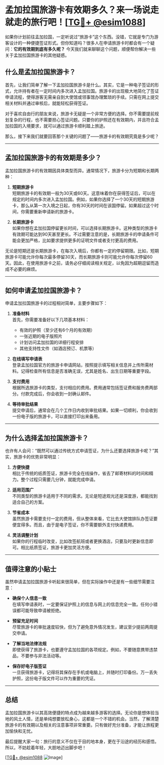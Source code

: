 # 孟加拉国旅游卡有效期多久？来一场说走就走的旅行吧！[[TG💪+ @esim1088](https://t.me/s/esim1088)]

如果你计划前往孟加拉国，一定听说过“旅游卡”这个东西。没错，它就是专门为游客设计的一种便捷签证形式。但你知道吗？很多人在申请旅游卡时都会有一个疑问：**它的有效期到底有多久呢？** 今天我们就来聊聊这个问题，顺便帮你解决一些关于孟加拉国旅游卡的其他疑惑。

## 什么是孟加拉国旅游卡？

首先，让我们简单了解一下孟加拉国旅游卡是什么。其实，它是一种电子签证的形式，允许持有者在一定时间内多次进入孟加拉国。旅游卡的出现极大地简化了签证申请流程，使得游客无需亲自到大使馆或领事馆办理繁琐的手续。只需在网上提交相关材料并通过审核后，就能轻松获得签证。

对于喜欢自由行的朋友来说，旅游卡无疑是一个非常方便的选择。你不需要提前规划复杂的行程，也不需要担心签证问题。只要你的护照还在有效期内，并且符合孟加拉国的入境要求，就可以通过旅游卡顺利踏上旅途。

那么，接下来我们就要回答那个关键的问题了——旅游卡的有效期究竟是多少呢？

---

## 孟加拉国旅游卡的有效期是多少？

孟加拉国旅游卡的有效期因具体类型而异。通常情况下，旅游卡分为短期和长期两种：

1. **短期旅游卡**  
   短期旅游卡的有效期一般为30天或60天。这意味着你在获得签证后，可以在规定的时间内多次进入孟加拉国。例如，如果你选择了一个30天的短期旅游卡，那么从第一次入境之日起，你有30天的时间在该国停留。如果超过这个时间，你需要重新申请新的旅游卡。

2. **长期旅游卡**  
   如果你想在孟加拉国停留更长时间，可以选择长期旅游卡。这种类型的旅游卡有效期可能达到90天甚至更长。不过需要注意的是，长期旅游卡的申请条件可能会更加严格，比如要求提供更多的证明文件或者支付更高的费用。

无论是短期还是长期旅游卡，在每次入境后，你都有一定的停留期限。比如，短期旅游卡可能允许你每次最多停留30天，而长期旅游卡则可能允许你每次停留60天。因此，在使用旅游卡之前，请务必仔细阅读相关规定，以免因为超期逗留而造成不必要的麻烦。

---

## 如何申请孟加拉国旅游卡？

申请孟加拉国旅游卡的过程相对简单，主要步骤如下：

1. **准备材料**  
   首先，你需要准备好以下几项基本材料：
   - 有效的护照（至少还有6个月的有效期）
   - 一张近期的电子版照片
   - 计划访问孟加拉国的详细行程安排
   - 其他支持性文件（如酒店预订、机票等）

2. **在线填写申请表**  
   登录孟加拉国官方的旅游卡申请网站，按照提示填写相关信息并上传所需材料。记得检查所有信息是否准确无误，尤其是姓名、出生日期等重要字段。

3. **支付费用**  
   根据所选旅游卡的类型，支付相应的费用。费用通常包括签证费和服务费两部分。付款完成后，你会收到一封确认邮件。

4. **等待审批结果**  
   提交申请后，通常会在几个工作日内收到审批结果。如果一切顺利，你会收到一份电子版的旅游卡，可以直接打印出来备用。

---

## 为什么选择孟加拉国旅游卡？

也许有人会问：“既然可以通过传统方式申请签证，为什么还要选择旅游卡呢？”其实，旅游卡的优势非常明显：

1. **方便快捷**  
   相比于传统的纸质签证，旅游卡完全在线操作，省去了邮寄材料的时间和精力。整个过程只需要几分钟，就能完成申请。

2. **适用范围广**  
   不同类型的旅游卡适用于不同的需求。无论是短途观光还是深度游，都能找到适合自己的方案。

3. **节省成本**  
   虽然旅游卡需要支付一定的费用，但从整体来看，它比去大使馆排队办签证要便宜得多。而且，由于是电子签证，你不需要额外支付快递费用。

4. **灵活调整计划**  
   如果你的行程临时改变，比如改签航班或者更换酒店，只要及时更新信息即可。相比纸质签证，旅游卡更加灵活方便。

---

## 值得注意的小贴士

虽然申请孟加拉国旅游卡听起来很简单，但在实际操作中还是有一些细节需要注意：

- **确保个人信息一致**  
  在填写申请表时，一定要保证护照上的信息与网上的信息完全一致。任何小错误都可能导致申请被拒绝。

- **预留充足时间**  
  尽管旅游卡的审批速度较快，但为了避免意外情况发生，建议至少提前两周提交申请。

- **了解当地法律法规**  
  即使获得了旅游卡，也要遵守孟加拉国的各项规定。例如，不要随意携带违禁品，不要参与非法活动等。

- **保存好电子版签证**  
  一旦获得旅游卡，记得将其保存在手机或电脑上，并随时打印备份。万一丢失护照，这份电子版文件可以作为重要的凭证。

---

## 总结

孟加拉国旅游卡以其高效便捷的特点成为越来越多游客的选择。无论你是想体验当地的风土人情，还是单纯想要放松身心，这都是一个不错的机会。当然，了解清楚旅游卡的有效期以及相关的注意事项非常重要。只有做好充分准备，才能让旅程更加愉快和无忧。

最后提醒大家一句：旅行的意义不仅在于目的地本身，更在于沿途的经历和感悟。所以，不妨趁着年轻，大胆地迈出脚步吧！

[[TG💪+ @esim1088](https://t.me/s/esim1088) ![Image](https://i.postimg.cc/4NQfJmqS/Snipaste-2025-05-13-00-14-12.png)]
